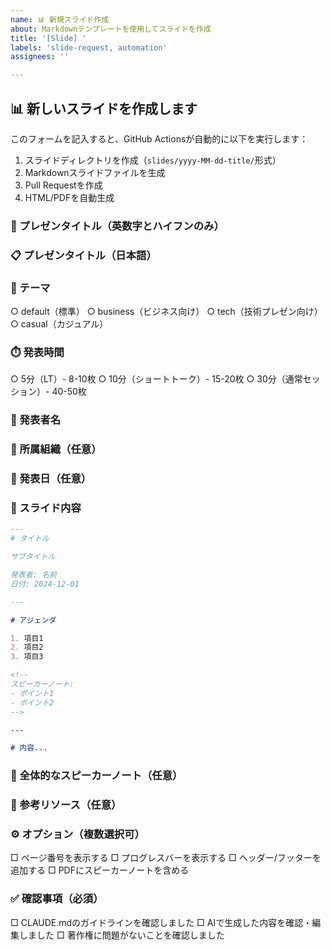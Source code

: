 ```yaml
---
name: 📊 新規スライド作成
about: Markdownテンプレートを使用してスライドを作成
title: '[Slide] '
labels: 'slide-request, automation'
assignees: ''

---
```


## 📊 新しいスライドを作成します

このフォームを記入すると、GitHub Actionsが自動的に以下を実行します：
1. スライドディレクトリを作成（`slides/yyyy-MM-dd-title/`形式）
2. Markdownスライドファイルを生成
3. Pull Requestを作成
4. HTML/PDFを自動生成

### 📝 プレゼンタイトル（英数字とハイフンのみ）
<!-- ディレクトリ名に使用されます。例: my-awesome-presentation -->


### 📋 プレゼンタイトル（日本語）
<!-- スライドの実際のタイトルとして表示されます -->


### 🎨 テーマ
<!-- どれか1つを選択してください（どれも選ばれていない場合はdefaultが使用されます） -->
○ default（標準）
○ business（ビジネス向け）
○ tech（技術プレゼン向け）
○ casual（カジュアル）

### ⏱️ 発表時間
<!-- どれか1つを選択してください -->
○ 5分（LT）- 8-10枚
○ 10分（ショートトーク）- 15-20枚
○ 30分（通常セッション）- 40-50枚

### 👤 発表者名


### 🏢 所属組織（任意）


### 📅 発表日（任意）
<!-- YYYY-MM-DD形式 -->


### 📝 スライド内容
<!-- 
Claude/ChatGPTで生成したMarkdown形式のスライド内容を貼り付けてください。

**AIへの推奨プロンプト例：**
以下のガイドラインに従って、[時間]分のプレゼンテーションスライドをMarp形式のMarkdownで作成してください。

テーマ: [選択したテーマ]
タイトル: [プレゼンタイトル]
対象者: [想定する聴衆]

要件:
- 1スライドあたり最大400文字、12行まで
- 各スライドにスピーカーノートを含める
- --- でスライドを区切る

内容: [話したい内容の概要]
-->

```markdown
---
# タイトル

サブタイトル

発表者: 名前
日付: 2024-12-01

---

# アジェンダ

1. 項目1
2. 項目2
3. 項目3

<!-- 
スピーカーノート:
- ポイント1
- ポイント2
-->

---

# 内容...
```

### 💬 全体的なスピーカーノート（任意）
<!-- プレゼンテーション全体に関する注意事項や補足情報 -->


### 🔗 参考リソース（任意）
<!-- 参考URL、論文、書籍などのリソース -->


### ⚙️ オプション（複数選択可）
□ ページ番号を表示する
□ プログレスバーを表示する
□ ヘッダー/フッターを追加する
□ PDFにスピーカーノートを含める

### ✅ 確認事項（必須）
□ CLAUDE.mdのガイドラインを確認しました
□ AIで生成した内容を確認・編集しました
□ 著作権に問題がないことを確認しました